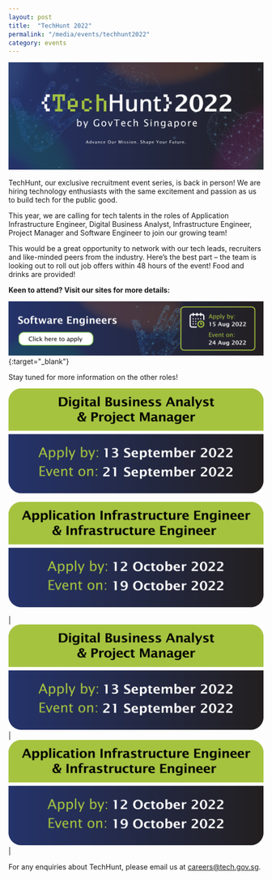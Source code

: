 ```yaml
---
layout: post
title:  "TechHunt 2022"
permalink: "/media/events/techhunt2022"
category: events
---
```


![TechHunt 2022](/images/media/events/TechHunt2022-Header.png)
 
TechHunt, our exclusive recruitment event series, is back in person! We are hiring technology enthusiasts with the same excitement and passion as us to build tech for the public good.

This year, we are calling for tech talents in the roles of Application Infrastructure Engineer, Digital Business Analyst, Infrastructure Engineer, Project Manager and Software Engineer to join our growing team! 

This would be a great opportunity to network with our tech leads, recruiters and like-minded peers from the industry. Here’s the best part – the team is looking out to roll out job offers within 48 hours of the event! Food and drinks are provided!

**Keen to attend? Visit our sites for more details:**


[![TechHunt 2022 - Software Engineers](/images/media/events/TechHunt2022-SoftwareEngineers.png)](https://go.gov.sg/techhunt2022-swe){:target="_blank"}


Stay tuned for more information on the other roles!


![TechHunt 2022 - Digital Business Analyst and Project Manager ](/images/media/events/TechHunt2022-DBA_PM.png)


![TechHunt 2022 - Application Infrastructure Engineer and Infrastructure Engineer](/images/media/events/TechHunt2022-AIE_IE.png)


| ![TechHunt 2022 - Digital Business Analyst and Project Manager ](/images/media/events/TechHunt2022-DBA_PM.png)      | ![TechHunt 2022 - Application Infrastructure Engineer and Infrastructure Engineer](/images/media/events/TechHunt2022-AIE_IE.png)       |


For any enquiries about TechHunt, please email us at <careers@tech.gov.sg>.

